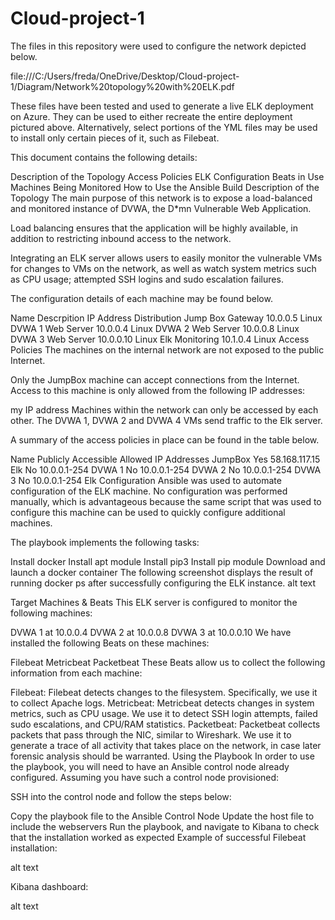 # Cloud-project-1
The files in this repository were used to configure the network depicted below.

file:///C:/Users/freda/OneDrive/Desktop/Cloud-project-1/Diagram/Network%20topology%20with%20ELK.pdf

These files have been tested and used to generate a live ELK deployment on Azure. They can be used to either recreate the entire deployment pictured above. Alternatively, select portions of the YML files may be used to install only certain pieces of it, such as Filebeat.

This document contains the following details:

Description of the Topology
Access Policies
ELK Configuration
Beats in Use
Machines Being Monitored
How to Use the Ansible Build
Description of the Topology
The main purpose of this network is to expose a load-balanced and monitored instance of DVWA, the D*mn Vulnerable Web Application.

Load balancing ensures that the application will be highly available, in addition to restricting inbound access to the network.

Integrating an ELK server allows users to easily monitor the vulnerable VMs for changes to VMs on the network, as well as watch system metrics such as CPU usage; attempted SSH logins and sudo escalation failures.

The configuration details of each machine may be found below.

Name	Descrpition	IP Address	Distribution
Jump Box	Gateway	10.0.0.5	Linux
DVWA 1	Web Server	10.0.0.4	Linux
DVWA 2	Web Server	10.0.0.8	Linux
DVWA 3	Web Server	10.0.0.10	Linux
Elk	Monitoring	10.1.0.4	Linux
Access Policies
The machines on the internal network are not exposed to the public Internet.

Only the JumpBox machine can accept connections from the Internet. Access to this machine is only allowed from the following IP addresses:

my IP address
Machines within the network can only be accessed by each other. The DVWA 1, DVWA 2 and DVWA 4 VMs send traffic to the Elk server.

A summary of the access policies in place can be found in the table below.

Name	Publicly Accessible	Allowed IP Addresses
JumpBox	Yes	58.168.117.15
Elk	No	10.0.0.1-254
DVWA 1	No	10.0.0.1-254
DVWA 2	No	10.0.0.1-254
DVWA 3	No	10.0.0.1-254
Elk Configuration
Ansible was used to automate configuration of the ELK machine. No configuration was performed manually, which is advantageous because the same script that was used to configure this machine can be used to quickly configure additional machines.

The playbook implements the following tasks:

Install docker
Install apt module
Install pip3
Install pip module
Download and launch a docker container
The following screenshot displays the result of running docker ps after successfully configuring the ELK instance. alt text

Target Machines & Beats
This ELK server is configured to monitor the following machines:

DVWA 1 at 10.0.0.4
DVWA 2 at 10.0.0.8
DVWA 3 at 10.0.0.10
We have installed the following Beats on these machines:

Filebeat
Metricbeat
Packetbeat
These Beats allow us to collect the following information from each machine:

Filebeat: Filebeat detects changes to the filesystem. Specifically, we use it to collect Apache logs.
Metricbeat: Metricbeat detects changes in system metrics, such as CPU usage. We use it to detect SSH login attempts, failed sudo escalations, and CPU/RAM statistics.
Packetbeat: Packetbeat collects packets that pass through the NIC, similar to Wireshark. We use it to generate a trace of all activity that takes place on the network, in case later forensic analysis should be warranted.
Using the Playbook
In order to use the playbook, you will need to have an Ansible control node already configured. Assuming you have such a control node provisioned:

SSH into the control node and follow the steps below:

Copy the playbook file to the Ansible Control Node
Update the host file to include the webservers
Run the playbook, and navigate to Kibana to check that the installation worked as expected
Example of successful Filebeat installation:

alt text

Kibana dashboard:

alt text

